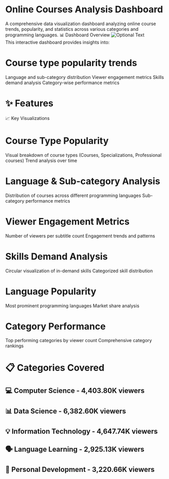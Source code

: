 # Online Courses Analysis Dashboard
A comprehensive data visualization dashboard analyzing online course trends, popularity, and statistics across various categories and programming languages.
📊 Dashboard Overview
![Optional Text](path/to/snapshot.png)   
This interactive dashboard provides insights into:

# Course type popularity trends
Language and sub-category distribution
Viewer engagement metrics
Skills demand analysis
Category-wise performance metrics

# ✨ Features
📈 Key Visualizations

# Course Type Popularity

Visual breakdown of course types (Courses, Specializations, Professional courses)
Trend analysis over time


# Language & Sub-category Analysis

Distribution of courses across different programming languages
Sub-category performance metrics


# Viewer Engagement Metrics

Number of viewers per subtitle count
Engagement trends and patterns


# Skills Demand Analysis

Circular visualization of in-demand skills
Categorized skill distribution


# Language Popularity

Most prominent programming languages
Market share analysis


# Category Performance

Top performing categories by viewer count
Comprehensive category rankings



# 📋 Categories Covered

## 💻 Computer Science - 4,403.80K viewers
## 📊 Data Science - 6,382.60K viewers
## 💡 Information Technology - 4,647.74K viewers
## 🗣️ Language Learning - 2,925.13K viewers
## 👤 Personal Development - 3,220.66K viewers
